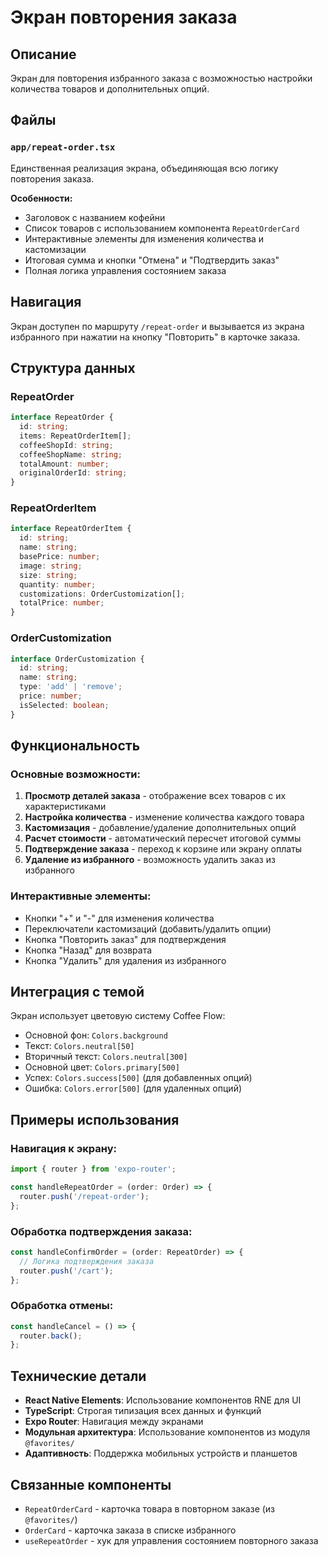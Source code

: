 # Экран повторения заказа

## Описание

Экран для повторения избранного заказа с возможностью настройки количества товаров и дополнительных опций.

## Файлы

### `app/repeat-order.tsx`

Единственная реализация экрана, объединяющая всю логику повторения заказа.

**Особенности:**

- Заголовок с названием кофейни
- Список товаров с использованием компонента `RepeatOrderCard`
- Интерактивные элементы для изменения количества и кастомизации
- Итоговая сумма и кнопки "Отмена" и "Подтвердить заказ"
- Полная логика управления состоянием заказа

## Навигация

Экран доступен по маршруту `/repeat-order` и вызывается из экрана избранного при нажатии на кнопку "Повторить" в карточке заказа.

## Структура данных

### RepeatOrder

```typescript
interface RepeatOrder {
  id: string;
  items: RepeatOrderItem[];
  coffeeShopId: string;
  coffeeShopName: string;
  totalAmount: number;
  originalOrderId: string;
}
```

### RepeatOrderItem

```typescript
interface RepeatOrderItem {
  id: string;
  name: string;
  basePrice: number;
  image: string;
  size: string;
  quantity: number;
  customizations: OrderCustomization[];
  totalPrice: number;
}
```

### OrderCustomization

```typescript
interface OrderCustomization {
  id: string;
  name: string;
  type: 'add' | 'remove';
  price: number;
  isSelected: boolean;
}
```

## Функциональность

### Основные возможности:

1. **Просмотр деталей заказа** - отображение всех товаров с их характеристиками
2. **Настройка количества** - изменение количества каждого товара
3. **Кастомизация** - добавление/удаление дополнительных опций
4. **Расчет стоимости** - автоматический пересчет итоговой суммы
5. **Подтверждение заказа** - переход к корзине или экрану оплаты
6. **Удаление из избранного** - возможность удалить заказ из избранного

### Интерактивные элементы:

- Кнопки "+" и "-" для изменения количества
- Переключатели кастомизаций (добавить/удалить опции)
- Кнопка "Повторить заказ" для подтверждения
- Кнопка "Назад" для возврата
- Кнопка "Удалить" для удаления из избранного

## Интеграция с темой

Экран использует цветовую систему Coffee Flow:

- Основной фон: `Colors.background`
- Текст: `Colors.neutral[50]`
- Вторичный текст: `Colors.neutral[300]`
- Основной цвет: `Colors.primary[500]`
- Успех: `Colors.success[500]` (для добавленных опций)
- Ошибка: `Colors.error[500]` (для удаленных опций)

## Примеры использования

### Навигация к экрану:

```typescript
import { router } from 'expo-router';

const handleRepeatOrder = (order: Order) => {
  router.push('/repeat-order');
};
```

### Обработка подтверждения заказа:

```typescript
const handleConfirmOrder = (order: RepeatOrder) => {
  // Логика подтверждения заказа
  router.push('/cart');
};
```

### Обработка отмены:

```typescript
const handleCancel = () => {
  router.back();
};
```

## Технические детали

- **React Native Elements**: Использование компонентов RNE для UI
- **TypeScript**: Строгая типизация всех данных и функций
- **Expo Router**: Навигация между экранами
- **Модульная архитектура**: Использование компонентов из модуля `@favorites/`
- **Адаптивность**: Поддержка мобильных устройств и планшетов

## Связанные компоненты

- `RepeatOrderCard` - карточка товара в повторном заказе (из `@favorites/`)
- `OrderCard` - карточка заказа в списке избранного
- `useRepeatOrder` - хук для управления состоянием повторного заказа
